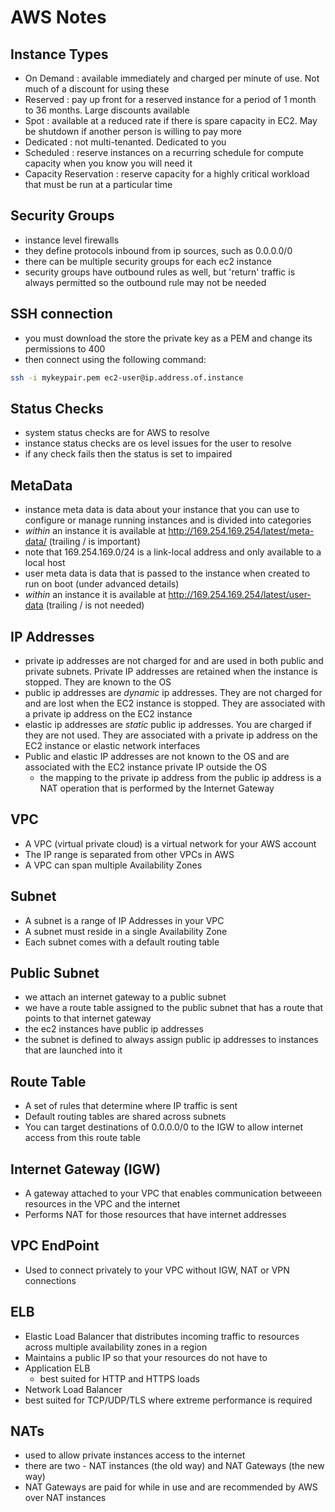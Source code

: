 # AWS Notes

## Instance Types
 - On Demand : available immediately and charged per minute of use.  Not much of a discount for using these
 - Reserved  : pay up front for a reserved instance for a period of 1 month to 36 months. Large discounts available
 - Spot      : available at a reduced rate if there is spare capacity in EC2. May be shutdown if another person is willing to pay more
 - Dedicated : not multi-tenanted.  Dedicated to you
 - Scheduled : reserve instances on a recurring schedule for compute capacity when you know you will need it
 - Capacity Reservation : reserve capacity for a highly critical workload that must be run at a particular time

## Security Groups
 - instance level firewalls
 - they define protocols inbound from ip sources, such as 0.0.0.0/0
 - there can be multiple security groups for each ec2 instance
 - security groups have outbound rules as well, but 'return' traffic is always permitted so the outbound rule may not be needed

## SSH connection
 - you must download the store the private key as a PEM and change its permissions to 400
 - then connect using the following command:
```bash
ssh -i mykeypair.pem ec2-user@ip.address.of.instance
```

## Status Checks
 - system status checks are for AWS to resolve
 - instance status checks are os level issues for the user to resolve
 - if any check fails then the status is set to impaired

## MetaData
 - instance meta data is data about your instance that you can use to configure or manage running instances and is divided into categories
 - *within* an instance it is available at http://169.254.169.254/latest/meta-data/ (trailing / is important)
 - note that 169.254.169.0/24 is a link-local address and only available to a local host
 - user meta data is data that is passed to the instance when created to run on boot (under advanced details)
 - *within* an instance it is available at http://169.254.169.254/latest/user-data (trailing / is not needed)

## IP Addresses
 - private ip addresses are not charged for and are used in both public and private subnets. Private IP addresses are retained when the instance is stopped. They are known to the OS
 - public ip addresses are *dynamic* ip addresses. They are not charged for and are lost when the EC2 instance is stopped.  They are associated with a private ip address on the EC2 instance
 - elastic ip addresses are *static* public ip addresses. You are charged if they are not used. They are associated with a private ip address on the EC2 instance or elastic network interfaces
 - Public and elastic IP addresses are not known to the OS and are associated with the EC2 instance private IP outside the OS
   - the mapping to the private ip address from the public ip address is a NAT operation that is performed by the Internet Gateway 

## VPC
 - A VPC (virtual private cloud) is a virtual network for your AWS account
 - The IP range is separated from other VPCs in AWS
 - A VPC can span multiple Availability Zones

## Subnet
 - A subnet is a range of IP Addresses in your VPC
 - A subnet must reside in a single Availability Zone
 - Each subnet comes with a default routing table

## Public Subnet
 - we attach an internet gateway to a public subnet
 - we have a route table assigned to the public subnet that has a route that points to that internet gateway
 - the ec2 instances have public ip addresses
 - the subnet is defined to always assign public ip addresses to instances that are launched into it

## Route Table
 - A set of rules that determine where IP traffic is sent
 - Default routing tables are shared across subnets
 - You can target destinations of 0.0.0.0/0 to the IGW to allow internet access from this route table

## Internet Gateway (IGW)
 - A gateway attached to your VPC that enables communication betweeen resources in the VPC and the internet
 - Performs NAT for those resources that have internet addresses

## VPC EndPoint
 - Used to connect privately to your VPC without IGW, NAT or VPN connections

## ELB 
 - Elastic Load Balancer that distributes incoming traffic to resources across multiple availability zones in a region
 - Maintains a public IP so that your resources do not have to
 - Application ELB
   - best suited for HTTP and HTTPS loads
 - Network Load Balancer
  - best suited for TCP/UDP/TLS where extreme performance is required

## NATs
 - used to allow private instances access to the internet
 - there are two - NAT instances (the old way) and NAT Gateways (the new way)
 - NAT Gateways are paid for while in use and are recommended by AWS over NAT instances

